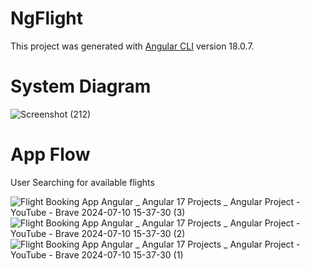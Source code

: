# NgFlight

This project was generated with [Angular CLI](https://github.com/angular/angular-cli) version 18.0.7.

# System Diagram

![Screenshot (212)](https://github.com/Abhijeet-Saich/flight_booking/assets/76621794/dd5cc743-a596-4540-a172-ef976689462b)

# App Flow 

User Searching for available flights

![Flight Booking App Angular _ Angular 17 Projects _ Angular Project - YouTube - Brave 2024-07-10 15-37-30 (3)](https://github.com/Abhijeet-Saich/flight_booking/assets/76621794/6ccc7de8-7fc9-4801-a9a0-789a8216e4a5)
![Flight Booking App Angular _ Angular 17 Projects _ Angular Project - YouTube - Brave 2024-07-10 15-37-30 (2)](https://github.com/Abhijeet-Saich/flight_booking/assets/76621794/28cd7e2d-d647-428a-b527-0868570e9fb4)
![Flight Booking App Angular _ Angular 17 Projects _ Angular Project - YouTube - Brave 2024-07-10 15-37-30 (1)](https://github.com/Abhijeet-Saich/flight_booking/assets/76621794/03e9cda6-036e-4ec2-be6b-0da7969d6072)

